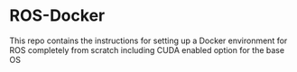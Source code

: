 # ROS-Docker
This repo contains the instructions for setting up a Docker environment for ROS completely from scratch including CUDA enabled option for the base OS
